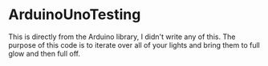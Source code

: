 # ArduinoUnoTesting

This is directly from the Arduino library, I didn't write any of this. The purpose of this code is to iterate over all of your lights and bring them to full glow and then full off.